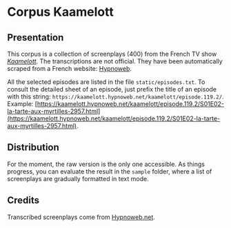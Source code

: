 # Corpus Kaamelott

## Presentation

This corpus is a collection of screenplays (400) from the French TV show [*Kaamelott*](https://fr.wikipedia.org/wiki/Kaamelott). The transcriptions are not official. They have been automatically scraped from a French website: [Hypnoweb](https://www.hypnoweb.net/).

All the selected episodes are listed in the file `static/episodes.txt`. To consult the detailed sheet of an episode, just prefix the title of an episode with this string: `https://kaamelott.hypnoweb.net/kaamelott/episode.119.2/`. Example: [https://kaamelott.hypnoweb.net/kaamelott/episode.119.2/S01E02-la-tarte-aux-myrtilles-2957.html](https://kaamelott.hypnoweb.net/kaamelott/episode.119.2/S01E02-la-tarte-aux-myrtilles-2957.html).

## Distribution

For the moment, the raw version is the only one accessible. As things progress, you can evaluate the result in the `sample` folder, where a list of screenplays are gradually formatted in text mode.

## Credits

Transcribed screenplays come from [Hypnoweb.net](https://www.hypnoweb.net/).